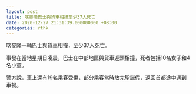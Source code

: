 ```yaml
---
layout: post
title: 喀麥隆巴士與貨車相撞至少37人死亡
date: 2020-12-27 21:31:39.000000000 +08:00
categories: rthk
---
```


喀麥隆一輛巴士與貨車相撞，至少37人死亡。

事發在當地星期日凌晨，巴士在中部地區與貨車迎頭相撞，死者包括10名女子和4名小童。

警方說，車上還有19名乘客受傷，部分乘客當時放完聖誕假，返回首都途中遇到車禍。
